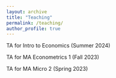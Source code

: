 ```yaml
---
layout: archive
title: "Teaching"
permalink: /teaching/
author_profile: true
---
```


TA for Intro to Economics (Summer 2024)  

TA for MA Econometrics 1 (Fall 2023)

TA for MA Micro 2 (Spring 2023)

